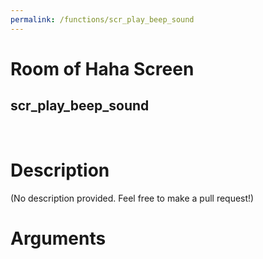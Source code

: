 ```yaml
---
permalink: /functions/scr_play_beep_sound
---
```

# Room of Haha Screen  
## scr_play_beep_sound  
&nbsp;  
# Description  
(No description provided. Feel free to make a pull request!) 
&nbsp;  
# Arguments


